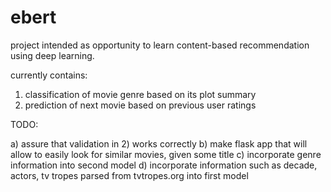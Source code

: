 # ebert

project intended as opportunity to learn content-based recommendation using deep learning.

currently contains:

1) classification of movie genre based on its plot summary
2) prediction of next movie based on previous user ratings

TODO:

a) assure that validation in 2) works correctly
b) make flask app that will allow to easily look for similar movies, given some title
c) incorporate genre information into second model
d) incorporate information such as decade, actors, tv tropes parsed from tvtropes.org into first model

